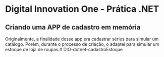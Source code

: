 # Digital Innovation One - Prática .NET

## Criando uma APP de cadastro em memória

Originalmente, a finalidade desse app era cadastrar séries para simular um catálogo. Porém, durante o processo de criação, o adaptei para simular um estoque de loja de roupas.# DIO-dotnet-cadastroEstoque
